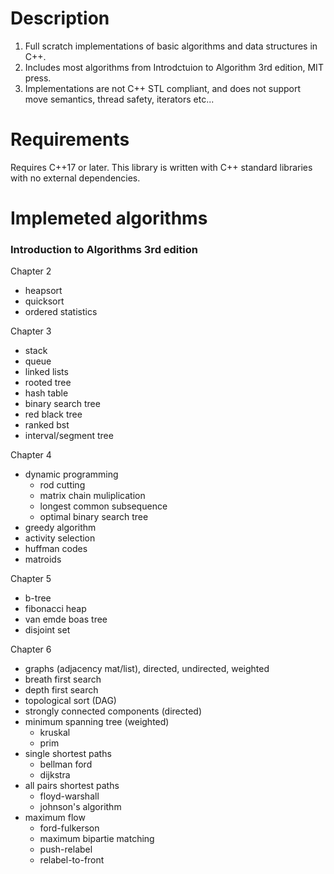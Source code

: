# Description
  1. Full scratch implementations of basic algorithms and data structures in C++.
  2. Includes most algorithms from Introdctuion to Algorithm 3rd edition, MIT press.
  3. Implementations are not C++ STL compliant, and does not support move semantics, thread safety, iterators etc...

# Requirements
  Requires C++17 or later. This library is written with C++ standard libraries with no external dependencies.
 
# Implemeted algorithms
### Introduction to Algorithms 3rd edition
 Chapter 2
  - heapsort
  - quicksort
  - ordered statistics
 
 Chapter 3
  - stack
  - queue
  - linked lists
  - rooted tree
  - hash table
  - binary search tree
  - red black tree
  - ranked bst
  - interval/segment tree

Chapter 4
  - dynamic programming
    - rod cutting
    - matrix chain muliplication
    - longest common subsequence
    - optimal binary search tree
  - greedy algorithm
  - activity selection
  - huffman codes
  - matroids

Chapter 5
  - b-tree
  - fibonacci heap
  - van emde boas tree
  - disjoint set

Chapter 6
  - graphs (adjacency mat/list), directed, undirected, weighted
  - breath first search
  - depth first search
  - topological sort (DAG)
  - strongly connected components (directed)
  - minimum spanning tree (weighted)
    - kruskal
    - prim
  - single shortest paths
    - bellman ford
    - dijkstra
  - all pairs shortest paths
    - floyd-warshall
    - johnson's algorithm
  - maximum flow
    - ford-fulkerson
    - maximum bipartie matching
    - push-relabel
    - relabel-to-front
